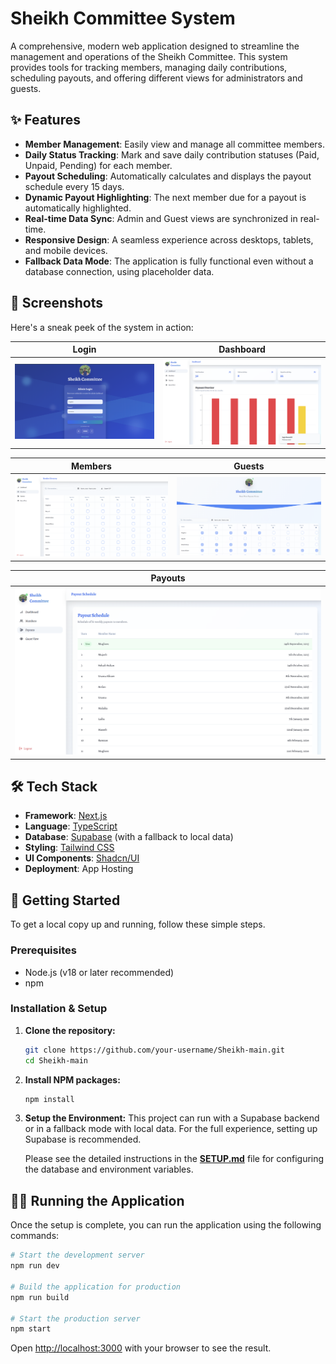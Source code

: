 # Sheikh Committee System

A comprehensive, modern web application designed to streamline the management and operations of the Sheikh Committee. This system provides tools for tracking members, managing daily contributions, scheduling payouts, and offering different views for administrators and guests.

## ✨ Features

- **Member Management**: Easily view and manage all committee members.
- **Daily Status Tracking**: Mark and save daily contribution statuses (Paid, Unpaid, Pending) for each member.
- **Payout Scheduling**: Automatically calculates and displays the payout schedule every 15 days.
- **Dynamic Payout Highlighting**: The next member due for a payout is automatically highlighted.
- **Real-time Data Sync**: Admin and Guest views are synchronized in real-time.
- **Responsive Design**: A seamless experience across desktops, tablets, and mobile devices.
- **Fallback Data Mode**: The application is fully functional even without a database connection, using placeholder data.

## 📸 Screenshots

Here's a sneak peek of the system in action:

| Login | Dashboard |
| :---: | :---: |
| ![Login Page](./Sheikh%20Committee%20System/login.png) | ![Dashboard View](./Sheikh%20Committee%20System/Dashboard.png) |

| Members | Guests |
| :---: | :---: |
| ![Members View](./Sheikh%20Committee%20System/members.png) | ![Guests View](./Sheikh%20Committee%20System/Guests.png) |

| Payouts |
| :---: |
| ![Payouts Schedule](./Sheikh%20Committee%20System/payouts.png) |

## 🛠️ Tech Stack

- **Framework**: [Next.js](https://nextjs.org/)
- **Language**: [TypeScript](https://www.typescriptlang.org/)
- **Database**: [Supabase](https://supabase.io/) (with a fallback to local data)
- **Styling**: [Tailwind CSS](https://tailwindcss.com/)
- **UI Components**: [Shadcn/UI](https://ui.shadcn.com/)
- **Deployment**: App Hosting

## 🚀 Getting Started

To get a local copy up and running, follow these simple steps.

### Prerequisites

- Node.js (v18 or later recommended)
- npm

### Installation & Setup

1.  **Clone the repository:**
    ```sh
    git clone https://github.com/your-username/Sheikh-main.git
    cd Sheikh-main
    ```

2.  **Install NPM packages:**
    ```sh
    npm install
    ```

3.  **Setup the Environment:**
    This project can run with a Supabase backend or in a fallback mode with local data. For the full experience, setting up Supabase is recommended.

    Please see the detailed instructions in the **[SETUP.md](./SETUP.md)** file for configuring the database and environment variables.

## 🏃‍♂️ Running the Application

Once the setup is complete, you can run the application using the following commands:

```bash
# Start the development server
npm run dev

# Build the application for production
npm run build

# Start the production server
npm start
```

Open [http://localhost:3000](http://localhost:3000) with your browser to see the result.